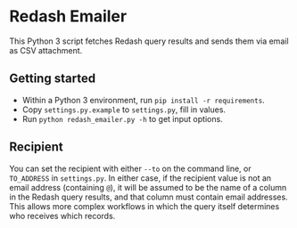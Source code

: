 # Redash Emailer

This Python 3 script fetches Redash query results and sends them via email as CSV attachment.

## Getting started

* Within a Python 3 environment, run `pip install -r requirements`.
* Copy `settings.py.example` to `settings.py`, fill in values.
* Run `python redash_emailer.py -h` to get input options.

## Recipient

You can set the recipient with either `--to` on the command line, or `TO_ADDRESS` in `settings.py`. In either case, if the recipient value is not an email address (containing `@`), it will be assumed to be the name of a column in the Redash query results, and that column must contain email addresses. This allows more complex workflows in which the query itself determines who receives which records.
